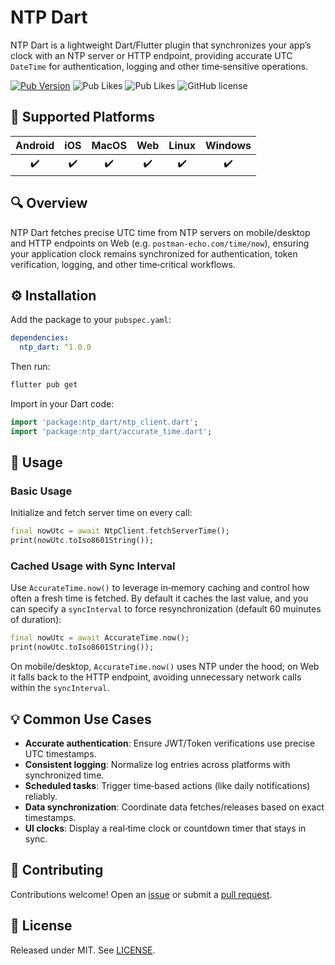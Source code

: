 # NTP Dart

NTP Dart is a lightweight Dart/Flutter plugin that synchronizes your app’s clock with an NTP server or HTTP endpoint, providing accurate UTC `DateTime` for authentication, logging and other time‑sensitive operations.

[![Pub Version](https://img.shields.io/pub/v/ntp_dart?style=flat-square&logo=dart)](https://pub.dev/packages/ntp_dart)
![Pub Likes](https://img.shields.io/pub/likes/ntp_dart)
![Pub Likes](https://img.shields.io/pub/points/ntp_dart)
![GitHub license](https://img.shields.io/github/license/enzo-desimone/ntp_dart?style=flat-square)


## 📱 Supported Platforms

| Android | iOS | MacOS | Web | Linux | Windows |
|:-------:|:---:|:-----:|:---:|:-----:|:-------:|
|    ✔️   |  ✔️  |   ✔️  |  ✔️  |   ✔️  |    ✔️   |

## 🔍 Overview

NTP Dart fetches precise UTC time from NTP servers on mobile/desktop and HTTP endpoints on Web (e.g. `postman-echo.com/time/now`), ensuring your application clock remains synchronized for authentication, token verification, logging, and other time‑critical workflows.

## ⚙️ Installation

Add the package to your `pubspec.yaml`:

```yaml
dependencies:
  ntp_dart: ^1.0.0
```

Then run:

```bash
flutter pub get
```

Import in your Dart code:

```dart
import 'package:ntp_dart/ntp_client.dart';
import 'package:ntp_dart/accurate_time.dart';
```

## 🔧 Usage

### Basic Usage

Initialize and fetch server time on every call:

```dart
final nowUtc = await NtpClient.fetchServerTime();
print(nowUtc.toIso8601String());
```

### Cached Usage with Sync Interval

Use `AccurateTime.now()` to leverage in‑memory caching and control how often a fresh time is fetched. By default it caches the last value, and you can specify a `syncInterval` to force resynchronization (default 60 muinutes of duration):

```dart
final nowUtc = await AccurateTime.now();
print(nowUtc.toIso8601String());
```

On mobile/desktop, `AccurateTime.now()` uses NTP under the hood; on Web it falls back to the HTTP endpoint, avoiding unnecessary network calls within the `syncInterval`.

## 💡 Common Use Cases

* **Accurate authentication**: Ensure JWT/Token verifications use precise UTC timestamps.
* **Consistent logging**: Normalize log entries across platforms with synchronized time.
* **Scheduled tasks**: Trigger time‑based actions (like daily notifications) reliably.
* **Data synchronization**: Coordinate data fetches/releases based on exact timestamps.
* **UI clocks**: Display a real‑time clock or countdown timer that stays in sync.

## 🤝 Contributing

Contributions welcome! Open an [issue](https://github.com/enzo-desimone/ntp_dart/issues) or submit a [pull request](https://github.com/enzo-desimone/ntp_dart/pulls).

## 📃 License

Released under MIT. See [LICENSE](https://github.com/enzo-desimone/ntp_dart/blob/master/LICENSE).
